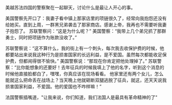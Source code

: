 


美越苏法四国的警察聚在一起聊天，讨论什么是最让人开心的事。

美国警察先开口了：我妻子看中镇上那家店里的项链很久了，经常向我抱怨还没有给她买。直到上周，一群黑兄弟袭击了那家商店。感谢上帝，我再也不需要听我妻子抱怨了。
苏联警察问：“这是为什么呢？”
美国警察：“我带上几个弟兄抓了那群勇士，同时把项链作为账款没收了。”

苏联警察说：“这不算什么，我的街上有一个刺头，每次我去收保护费的时候，他都要站出来说我这种行为是损害国家的长远利益，是不爱国。虽然每次都能收足保护费，但都闹得很不愉快。”
美国警察说：“那现在你肯定把他处理掉了。”
苏联警察：“比你能想象的还要好！去年征兵的时候我填上了他的名字，听到这个消息的时候他直接脸都白了，嘿嘿，你真应该在现场看看。
他家里还有两个女儿，怎么能就这么把命丢在战场上？当天晚上他就砸断双腿逃脱了征兵，就这，还天天说我损害国家利益，不爱国。他的爱国也不咋样嘛！”

法国警察插嘴道，"让我来说，你们知道，我们法国人是最具有革命精神的了"
